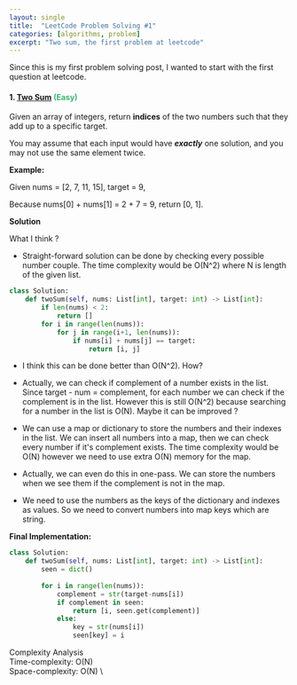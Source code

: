 ```yaml
---
layout: single
title:  "LeetCode Problem Solving #1"
categories: [algorithms, problem]
excerpt: "Two sum, the first problem at leetcode"
---
```

<!---
MediumSeaGreen - Easy
Orange - Medium
Tomato - Hard
-->
Since this is my first problem solving post, I wanted to start with the first question at leetcode. 

#### 1. [Two Sum](https://leetcode.com/problems/two-sum/) <span style="color:MediumSeaGreen">(Easy) </span>

Given an array of integers, return **indices** of the two numbers such that they add up to a specific target.

You may assume that each input would have **_exactly_** one solution, and you may not use the same element twice.

**Example:**

Given nums = [2, 7, 11, 15], target = 9,

Because nums[0] + nums[1] = 2 + 7 = 9,
return [0, 1].

**Solution**

What I think ? 

* Straight-forward solution can be done by checking every possible number couple. The time complexity would be O(N^2) where N is length of the given list.

```python
class Solution:
    def twoSum(self, nums: List[int], target: int) -> List[int]:
        if len(nums) < 2:
            return []
        for i in range(len(nums)):
            for j in range(i+1, len(nums)):
                if nums[i] + nums[j] == target:
                    return [i, j]                  
```
* I think this can be done better than O(N^2). How?

* Actually, we can check if complement of a number exists in the list. Since target - num = complement, for each number we can check if the complement is in the list. However this is still O(N^2) because searching for a number in the list is O(N). Maybe it can be improved ? 

* We can use a map or dictionary to store the numbers and their indexes in the list. We can insert all numbers into a map, then we can check every number if it's complement exists. The time complexity would be O(N) however we need to use extra O(N) memory for the map.

* Actually, we can even do this in one-pass. We can store the numbers when we see them if the complement is not in the map. 

* We need to use the numbers as the keys of the dictionary and indexes as values. So we need to convert numbers into map keys which are string.

**Final Implementation:**

```python
class Solution:
    def twoSum(self, nums: List[int], target: int) -> List[int]:
        seen = dict()
        
        for i in range(len(nums)):
            complement = str(target-nums[i])
            if complement in seen:
                return [i, seen.get(complement)]
            else:
                key = str(nums[i])
                seen[key] = i
```

Complexity Analysis \
Time-complexity: O(N) \
Space-complexity: O(N) \ 


